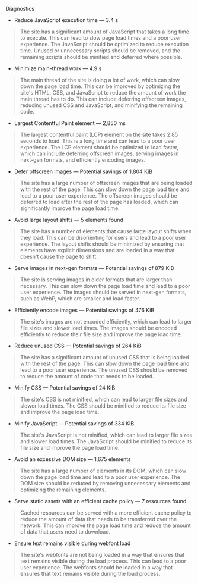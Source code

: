 Diagnostics

- Reduce JavaScript execution time — 3.4 s

> The site has a significant amount of JavaScript that takes a long time to execute. This can lead to slow page load times and a poor user experience. The JavaScript should be optimized to reduce execution time. Unused or unnecessary scripts should be removed, and the remaining scripts should be minified and deferred where possible.

- Minimize main-thread work — 4.9 s

> The main thread of the site is doing a lot of work, which can slow down the page load time. This can be improved by optimizing the site's HTML, CSS, and JavaScript to reduce the amount of work the main thread has to do. This can include deferring offscreen images, reducing unused CSS and JavaScript, and minifying the remaining code.

- Largest Contentful Paint element — 2,850 ms

> The largest contentful paint (LCP) element on the site takes 2.85 seconds to load. This is a long time and can lead to a poor user experience. The LCP element should be optimized to load faster, which can include deferring offscreen images, serving images in next-gen formats, and efficiently encoding images.

- Defer offscreen images — Potential savings of 1,804 KiB

> The site has a large number of offscreen images that are being loaded with the rest of the page. This can slow down the page load time and lead to a poor user experience. The offscreen images should be deferred to load after the rest of the page has loaded, which can significantly improve the page load time.

- Avoid large layout shifts — 5 elements found

> The site has a number of elements that cause large layout shifts when they load. This can be disorienting for users and lead to a poor user experience. The layout shifts should be minimized by ensuring that elements have explicit dimensions and are loaded in a way that doesn't cause the page to shift.

- Serve images in next-gen formats — Potential savings of 879 KiB

> The site is serving images in older formats that are larger than necessary. This can slow down the page load time and lead to a poor user experience. The images should be served in next-gen formats, such as WebP, which are smaller and load faster.

- Efficiently encode images — Potential savings of 476 KiB

> The site's images are not encoded efficiently, which can lead to larger file sizes and slower load times. The images should be encoded efficiently to reduce their file size and improve the page load time.

- Reduce unused CSS — Potential savings of 264 KiB

> The site has a significant amount of unused CSS that is being loaded with the rest of the page. This can slow down the page load time and lead to a poor user experience. The unused CSS should be removed to reduce the amount of code that needs to be loaded.

- Minify CSS — Potential savings of 24 KiB

> The site's CSS is not minified, which can lead to larger file sizes and slower load times. The CSS should be minified to reduce its file size and improve the page load time.

- Minify JavaScript — Potential savings of 334 KiB

> The site's JavaScript is not minified, which can lead to larger file sizes and slower load times. The JavaScript should be minified to reduce its file size and improve the page load time.

- Avoid an excessive DOM size — 1,675 elements

> The site has a large number of elements in its DOM, which can slow down the page load time and lead to a poor user experience. The DOM size should be reduced by removing unnecessary elements and optimizing the remaining elements.

- Serve static assets with an efficient cache policy — 7 resources found

> Cached resources can be served with a more efficient cache policy to reduce the amount of data that needs to be transferred over the network. This can improve the page load time and reduce the amount of data that users need to download.

- Ensure text remains visible during webfont load

> The site's webfonts are not being loaded in a way that ensures that text remains visible during the load process. This can lead to a poor user experience. The webfonts should be loaded in a way that ensures that text remains visible during the load process.
